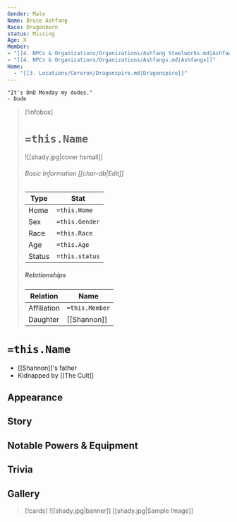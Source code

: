 ```yaml
---
Gender: Male
Name: Bruce Ashfang
Race: Dragonborn
status: Missing
Age: X
Member: 
- "[[4. NPCs & Organizations/Organizations/Ashfang Steelworks.md|Ashfang Steelworks]]"
- "[[4. NPCs & Organizations/Organizations/Ashfangs.md|Ashfangs]]"
Home:
  - "[[3. Locations/Cereron/Dragonspire.md|Dragonspire]]"
---
```



	"It's DnD Monday my dudes." 
	- Dude

> [!infobox]
> # `=this.Name`
> ![[shady.jpg|cover hsmall]]
> ###### Basic Information [[char-db|Edit]]
> | Type | Stat |
> | ---- | ---- |
> | Home | `=this.Home` |
> | Sex | `=this.Gender` |
> | Race | `=this.Race` |
> | Age | `=this.Age` |
> | Status | `=this.status` |
> ##### Relationships
> | Relation | Name |
> | ---- | ---- |
> | Affiliation | `=this.Member` |
> | Daughter | [[Shannon]] |

# `=this.Name`
- [[Shannon]]'s father
- Kidnapped by [[The Cult]]
## Appearance
## Story
## Notable Powers & Equipment
## Trivia

## Gallery
>[!cards]
>![[shady.jpg|banner]]
>[[shady.jpg|Sample Image]]
>